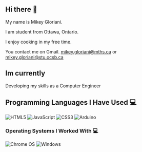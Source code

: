 ## Hi there 👋
My name is Mikey Gloriani. 

I am student from Ottawa, Ontario.

I enjoy cooking in my free time.

You contact me on Gmail. mikey.gloriani@mths.ca or mikey.gloriani@stu.ocsb.ca

## Im currently 
Developing my skills as a Computer Engineer

## Programming Languages I Have Used 💻
![HTML5](https://img.shields.io/badge/html5-%23E34F26.svg?style=for-the-badge&logo=html5&logoColor=white) 	![JavaScript](https://img.shields.io/badge/javascript-%23323330.svg?style=for-the-badge&logo=javascript&logoColor=%23F7DF1E) ![CSS3](https://img.shields.io/badge/css3-%231572B6.svg?style=for-the-badge&logo=css3&logoColor=white) ![Arduino](https://img.shields.io/badge/-Arduino-00979D?style=for-the-badge&logo=Arduino&logoColor=white)

### Operating Systems I Worked With 💻
![Chrome OS](https://img.shields.io/badge/chrome%20os-3d89fc?style=for-the-badge&logo=google%20chrome&logoColor=white)
	![Windows](https://img.shields.io/badge/Windows-0078D6?style=for-the-badge&logo=windows&logoColor=white)
<!--
**MikeyGloriani/MikeyGloriani** is a ✨ _special_ ✨ repository because its `README.md` (this file) appears on your GitHub profile.

Here are some ideas to get you started:

- 🔭 I’m currently working on ...
- 🌱 I’m currently learning ...
- 👯 I’m looking to collaborate on ...
- 🤔 I’m looking for help with ...
- 💬 Ask me about ...
- 📫 How to reach me: ...
- 😄 Pronouns: ...
- ⚡ Fun fact: ...
-->
